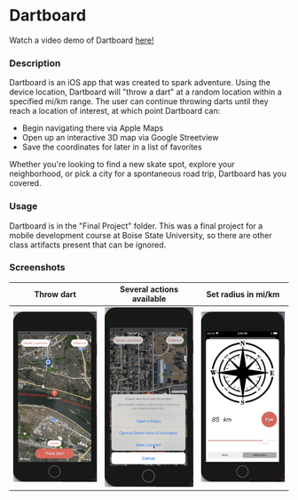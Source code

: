 # Dartboard

Watch a video demo of Dartboard <a href="https://youtu.be/bXtTpGhrq5U">here!</a>

### Description 

Dartboard is an iOS app that was created to spark adventure. Using the device location, Dartboard 
will "throw a dart" at a random location within a specified mi/km range. The user can continue 
throwing darts until they reach a location of interest, at which point Dartboard can:
* Begin navigating there via Apple Maps
* Open up an interactive 3D map via Google Streetview
* Save the coordinates for later in a list of favorites 

Whether you're looking to find a new skate spot, explore your neighborhood, or pick a city for
a spontaneous road trip, Dartboard has you covered.

### Usage

Dartboard is in the "Final Project" folder. This was a final project for a mobile development course 
at Boise State University, so there are other class artifacts present that can be ignored.

### Screenshots

| Throw dart   | Several actions available  |   Set radius in mi/km |  
| ------------- | ------------- | ------------- | 
| <img src="images/dartboardPin.png" width="250">  | <img src="images/dartboardOptions.png" width="250">  | <img src="images/dartboardDistance.png" width="250"> | 
